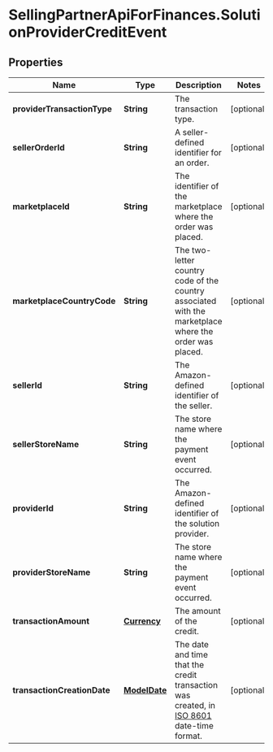 # SellingPartnerApiForFinances.SolutionProviderCreditEvent

## Properties
Name | Type | Description | Notes
------------ | ------------- | ------------- | -------------
**providerTransactionType** | **String** | The transaction type. | [optional] 
**sellerOrderId** | **String** | A seller-defined identifier for an order. | [optional] 
**marketplaceId** | **String** | The identifier of the marketplace where the order was placed. | [optional] 
**marketplaceCountryCode** | **String** | The two-letter country code of the country associated with the marketplace where the order was placed. | [optional] 
**sellerId** | **String** | The Amazon-defined identifier of the seller. | [optional] 
**sellerStoreName** | **String** | The store name where the payment event occurred. | [optional] 
**providerId** | **String** | The Amazon-defined identifier of the solution provider. | [optional] 
**providerStoreName** | **String** | The store name where the payment event occurred. | [optional] 
**transactionAmount** | [**Currency**](Currency.md) | The amount of the credit. | [optional] 
**transactionCreationDate** | [**ModelDate**](ModelDate.md) | The date and time that the credit transaction was created, in [ISO 8601](https://developer-docs.amazon.com/sp-api/docs/iso-8601) date-time format. | [optional] 


